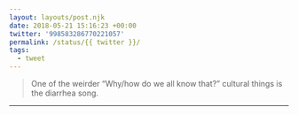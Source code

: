 ```yaml
---
layout: layouts/post.njk
date: 2018-05-21 15:16:23 +00:00
twitter: '998583286770221057'
permalink: /status/{{ twitter }}/
tags: 
  - tweet
---
```


> One of the weirder “Why/how do we all know that?” cultural things is the diarrhea song.

---
